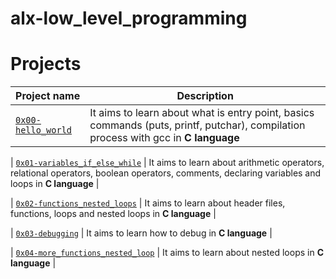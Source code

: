# alx-low_level_programming

# Projects

| Project name | Description |
| ------------ | ----------- |
| [`0x00-hello_world`](https://github.com/franklinobasy/alx-low_level_programming/tree/main/0x00-hello_world) | It aims to learn about what is entry point, basics commands (puts, printf, putchar), compilation process with gcc in **C language** |

| [`0x01-variables_if_else_while`](https://github.com/franklinobasy/alx-low_level_programming/tree/main/0x01-variables_if_else_while) | It aims to learn about arithmetic operators, relational operators, boolean operators, comments, declaring variables and loops in **C language** |

| [`0x02-functions_nested_loops`](https://github.com/franklinobasy/alx-low_level_programming/tree/main/0x02-functions_nested_loops) | It aims to learn about header files, functions, loops and nested loops in **C language** |

| [`0x03-debugging`](https://github.com/Tosin5S/alx-low_level_programming/tree/main/0x03-debugging) | It aims to learn how to debug in **C language** |

| [`0x04-more_functions_nested_loop`](https://github.com/franklinobasy/alx-low_level_programming/tree/main/0x04-more_functions_nested_loop) | It aims to learn about nested loops in **C language** |
